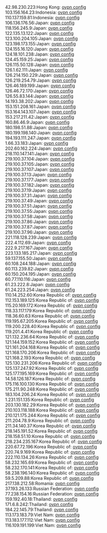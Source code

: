 42.98.230.223:Hong Kong: [ovpn config](vpn/42_98_230_223.ovpn)  
103.156.164.23:Indonesia: [ovpn config](vpn/103_156_164_23.ovpn)  
110.137.159.81:Indonesia: [ovpn config](vpn/110_137_159_81.ovpn)  
106.136.176.56:Japan: [ovpn config](vpn/106_136_176_56.ovpn)  
118.156.245.9:Japan: [ovpn config](vpn/118_156_245_9.ovpn)  
122.135.13.122:Japan: [ovpn config](vpn/122_135_13_122.ovpn)  
123.100.204.105:Japan: [ovpn config](vpn/123_100_204_105.ovpn)  
123.198.173.155:Japan: [ovpn config](vpn/123_198_173_155.ovpn)  
124.155.16.120:Japan: [ovpn config](vpn/124_155_16_120.ovpn)  
124.18.101.238:Japan: [ovpn config](vpn/124_18_101_238.ovpn)  
124.45.159.25:Japan: [ovpn config](vpn/124_45_159_25.ovpn)  
126.115.50.128:Japan: [ovpn config](vpn/126_115_50_128.ovpn)  
126.1.62.111:Japan: [ovpn config](vpn/126_1_62_111.ovpn)  
126.214.150.229:Japan: [ovpn config](vpn/126_214_150_229.ovpn)  
126.219.254.79:Japan: [ovpn config](vpn/126_219_254_79.ovpn)  
126.46.189.199:Japan: [ovpn config](vpn/126_46_189_199.ovpn)  
126.46.72.170:Japan: [ovpn config](vpn/126_46_72_170.ovpn)  
126.55.83.144:Japan: [ovpn config](vpn/126_55_83_144.ovpn)  
14.193.38.202:Japan: [ovpn config](vpn/14_193_38_202.ovpn)  
153.151.208.161:Japan: [ovpn config](vpn/153_151_208_161.ovpn)  
153.164.143.107:Japan: [ovpn config](vpn/153_164_143_107.ovpn)  
153.217.211.42:Japan: [ovpn config](vpn/153_217_211_42.ovpn)  
160.86.46.9:Japan: [ovpn config](vpn/160_86_46_9.ovpn)  
180.198.51.88:Japan: [ovpn config](vpn/180_198_51_88.ovpn)  
180.199.198.140:Japan: [ovpn config](vpn/180_199_198_140.ovpn)  
194.193.111.247:Japan: [ovpn config](vpn/194_193_111_247.ovpn)  
1.66.33.183:Japan: [ovpn config](vpn/1_66_33_183.ovpn)  
202.60.162.224:Japan: [ovpn config](vpn/202_60_162_224.ovpn)  
218.110.147.141:Japan: [ovpn config](vpn/218_110_147_141.ovpn)  
219.100.37.104:Japan: [ovpn config](vpn/219_100_37_104.ovpn)  
219.100.37.105:Japan: [ovpn config](vpn/219_100_37_105.ovpn)  
219.100.37.107:Japan: [ovpn config](vpn/219_100_37_107.ovpn)  
219.100.37.13:Japan: [ovpn config](vpn/219_100_37_13.ovpn)  
219.100.37.177:Japan: [ovpn config](vpn/219_100_37_177.ovpn)  
219.100.37.182:Japan: [ovpn config](vpn/219_100_37_182.ovpn)  
219.100.37.19:Japan: [ovpn config](vpn/219_100_37_19.ovpn)  
219.100.37.31:Japan: [ovpn config](vpn/219_100_37_31.ovpn)  
219.100.37.49:Japan: [ovpn config](vpn/219_100_37_49.ovpn)  
219.100.37.51:Japan: [ovpn config](vpn/219_100_37_51.ovpn)  
219.100.37.55:Japan: [ovpn config](vpn/219_100_37_55.ovpn)  
219.100.37.58:Japan: [ovpn config](vpn/219_100_37_58.ovpn)  
219.100.37.86:Japan: [ovpn config](vpn/219_100_37_86.ovpn)  
219.100.37.87:Japan: [ovpn config](vpn/219_100_37_87.ovpn)  
219.100.37.96:Japan: [ovpn config](vpn/219_100_37_96.ovpn)  
221.118.128.239:Japan: [ovpn config](vpn/221_118_128_239.ovpn)  
222.4.112.69:Japan: [ovpn config](vpn/222_4_112_69.ovpn)  
222.9.217.167:Japan: [ovpn config](vpn/222_9_217_167.ovpn)  
223.133.185.217:Japan: [ovpn config](vpn/223_133_185_217.ovpn)  
59.137.155.50:Japan: [ovpn config](vpn/59_137_155_50.ovpn)  
60.108.244.188:Japan: [ovpn config](vpn/60_108_244_188.ovpn)  
60.113.239.82:Japan: [ovpn config](vpn/60_113_239_82.ovpn)  
60.150.204.195:Japan: [ovpn config](vpn/60_150_204_195.ovpn)  
60.77.110.116:Japan: [ovpn config](vpn/60_77_110_116.ovpn)  
61.23.222.8:Japan: [ovpn config](vpn/61_23_222_8.ovpn)  
61.24.223.254:Japan: [ovpn config](vpn/61_24_223_254.ovpn)  
110.14.252.60:Korea Republic of: [ovpn config](vpn/110_14_252_60.ovpn)  
112.153.189.125:Korea Republic of: [ovpn config](vpn/112_153_189_125.ovpn)  
115.20.169.172:Korea Republic of: [ovpn config](vpn/115_20_169_172.ovpn)  
118.33.117.179:Korea Republic of: [ovpn config](vpn/118_33_117_179.ovpn)  
118.36.60.63:Korea Republic of: [ovpn config](vpn/118_36_60_63.ovpn)  
119.195.67.205:Korea Republic of: [ovpn config](vpn/119_195_67_205.ovpn)  
119.200.228.40:Korea Republic of: [ovpn config](vpn/119_200_228_40.ovpn)  
119.201.4.41:Korea Republic of: [ovpn config](vpn/119_201_4_41.ovpn)  
121.132.236.64:Korea Republic of: [ovpn config](vpn/121_132_236_64.ovpn)  
121.144.159.152:Korea Republic of: [ovpn config](vpn/121_144_159_152.ovpn)  
121.161.204.168:Korea Republic of: [ovpn config](vpn/121_161_204_168.ovpn)  
121.168.170.206:Korea Republic of: [ovpn config](vpn/121_168_170_206.ovpn)  
121.168.2.193:Korea Republic of: [ovpn config](vpn/121_168_2_193.ovpn)  
125.130.231.206:Korea Republic of: [ovpn config](vpn/125_130_231_206.ovpn)  
125.137.247.92:Korea Republic of: [ovpn config](vpn/125_137_247_92.ovpn)  
125.177.195.169:Korea Republic of: [ovpn config](vpn/125_177_195_169.ovpn)  
14.58.126.187:Korea Republic of: [ovpn config](vpn/14_58_126_187.ovpn)  
175.116.100.130:Korea Republic of: [ovpn config](vpn/175_116_100_130.ovpn)  
175.211.90.248:Korea Republic of: [ovpn config](vpn/175_211_90_248.ovpn)  
183.104.206.24:Korea Republic of: [ovpn config](vpn/183_104_206_24.ovpn)  
1.231.151.135:Korea Republic of: [ovpn config](vpn/1_231_151_135.ovpn)  
203.130.182.29:Korea Republic of: [ovpn config](vpn/203_130_182_29.ovpn)  
210.103.118.188:Korea Republic of: [ovpn config](vpn/210_103_118_188.ovpn)  
210.121.175.244:Korea Republic of: [ovpn config](vpn/210_121_175_244.ovpn)  
211.204.78.9:Korea Republic of: [ovpn config](vpn/211_204_78_9.ovpn)  
211.34.140.37:Korea Republic of: [ovpn config](vpn/211_34_140_37.ovpn)  
218.145.191.52:Korea Republic of: [ovpn config](vpn/218_145_191_52.ovpn)  
218.158.51.10:Korea Republic of: [ovpn config](vpn/218_158_51_10.ovpn)  
218.234.235.167:Korea Republic of: [ovpn config](vpn/218_234_235_167.ovpn)  
220.67.72.196:Korea Republic of: [ovpn config](vpn/220_67_72_196.ovpn)  
220.74.9.169:Korea Republic of: [ovpn config](vpn/220_74_9_169.ovpn)  
222.110.134.26:Korea Republic of: [ovpn config](vpn/222_110_134_26.ovpn)  
58.232.165.69:Korea Republic of: [ovpn config](vpn/58_232_165_69.ovpn)  
58.232.170.141:Korea Republic of: [ovpn config](vpn/58_232_170_141.ovpn)  
58.238.196.140:Korea Republic of: [ovpn config](vpn/58_238_196_140.ovpn)  
59.5.209.88:Korea Republic of: [ovpn config](vpn/59_5_209_88.ovpn)  
217.138.212.58:Romania: [ovpn config](vpn/217_138_212_58.ovpn)  
37.193.26.133:Russian Federation: [ovpn config](vpn/37_193_26_133.ovpn)  
77.238.154.16:Russian Federation: [ovpn config](vpn/77_238_154_16.ovpn)  
159.192.40.18:Thailand: [ovpn config](vpn/159_192_40_18.ovpn)  
171.6.8.242:Thailand: [ovpn config](vpn/171_6_8_242.ovpn)  
184.22.145.79:Thailand: [ovpn config](vpn/184_22_145_79.ovpn)  
113.173.183.79:Viet Nam: [ovpn config](vpn/113_173_183_79.ovpn)  
113.183.177.112:Viet Nam: [ovpn config](vpn/113_183_177_112.ovpn)  
116.109.191.199:Viet Nam: [ovpn config](vpn/116_109_191_199.ovpn)  
